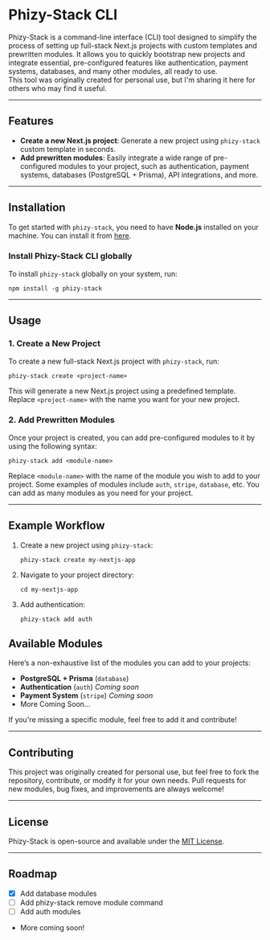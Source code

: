 # Phizy-Stack CLI

Phizy-Stack is a command-line interface (CLI) tool designed to simplify the process of setting up full-stack Next.js projects with custom templates and prewritten modules. It allows you to quickly bootstrap new projects and integrate essential, pre-configured features like authentication, payment systems, databases, and many other modules, all ready to use.  
This tool was originally created for personal use, but I'm sharing it here for others who may find it useful.

---

## Features

- **Create a new Next.js project**: Generate a new project using `phizy-stack` custom template in seconds.
- **Add prewritten modules**: Easily integrate a wide range of pre-configured modules to your project, such as authentication, payment systems, databases (PostgreSQL + Prisma), API integrations, and more.

---

## Installation

To get started with `phizy-stack`, you need to have **Node.js** installed on your machine. You can install it from [here](https://nodejs.org/).

### Install Phizy-Stack CLI globally

To install `phizy-stack` globally on your system, run:

```
npm install -g phizy-stack
```

---

## Usage

### 1. Create a New Project

To create a new full-stack Next.js project with `phizy-stack`, run:

```
phizy-stack create <project-name>
```

This will generate a new Next.js project using a predefined template. Replace `<project-name>` with the name you want for your new project.

### 2. Add Prewritten Modules

Once your project is created, you can add pre-configured modules to it by using the following syntax:

```
phizy-stack add <module-name>
```

Replace `<module-name>` with the name of the module you wish to add to your project. Some examples of modules include `auth`, `stripe`, `database`, etc. You can add as many modules as you need for your project.

---

## Example Workflow

1. Create a new project using `phizy-stack`:

   ```
   phizy-stack create my-nextjs-app
   ```

2. Navigate to your project directory:

   ```
   cd my-nextjs-app
   ```

3. Add authentication:

   ```
   phizy-stack add auth
   ```

## Available Modules

Here’s a non-exhaustive list of the modules you can add to your projects:

- **PostgreSQL + Prisma** (`database`)
- **Authentication** (`auth`) _Coming soon_
- **Payment System** (`stripe`) _Coming soon_
- More Coming Soon...

If you're missing a specific module, feel free to add it and contribute!

---

## Contributing

This project was originally created for personal use, but feel free to fork the repository, contribute, or modify it for your own needs. Pull requests for new modules, bug fixes, and improvements are always welcome!

---

## License

Phizy-Stack is open-source and available under the [MIT License](LICENSE).

---

## Roadmap

- [x] Add database modules
- [ ] Add phizy-stack remove module command
- [ ] Add auth modules
- More coming soon!
